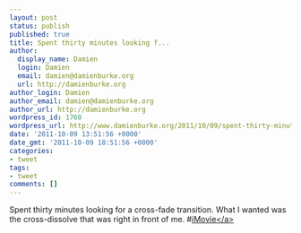 ```yaml
---
layout: post
status: publish
published: true
title: Spent thirty minutes looking f...
author:
  display_name: Damien
  login: Damien
  email: damien@damienburke.org
  url: http://damienburke.org
author_login: Damien
author_email: damien@damienburke.org
author_url: http://damienburke.org
wordpress_id: 1760
wordpress_url: http://www.damienburke.org/2011/10/09/spent-thirty-minutes-looking-f/
date: '2011-10-09 13:51:56 +0000'
date_gmt: '2011-10-09 18:51:56 +0000'
categories:
- tweet
tags:
- tweet
comments: []
---
```

<p>Spent thirty minutes looking for a cross-fade transition. What I wanted was the cross-dissolve that was right in front of me. #<a href="http:&#47;&#47;search.twitter.com&#47;search?q=%23iMovie" class="aktt_hashtag">iMovie<&#47;a></p>
